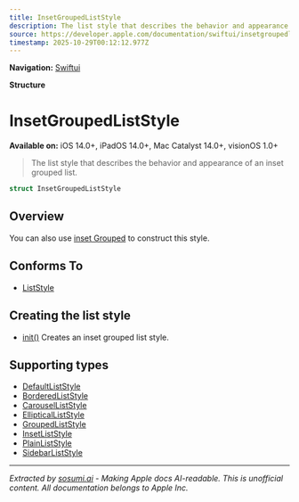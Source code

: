 ```yaml
---
title: InsetGroupedListStyle
description: The list style that describes the behavior and appearance of an inset grouped list.
source: https://developer.apple.com/documentation/swiftui/insetgroupedliststyle
timestamp: 2025-10-29T00:12:12.977Z
---
```


**Navigation:** [Swiftui](/documentation/swiftui)

**Structure**

# InsetGroupedListStyle

**Available on:** iOS 14.0+, iPadOS 14.0+, Mac Catalyst 14.0+, visionOS 1.0+

> The list style that describes the behavior and appearance of an inset grouped list.

```swift
struct InsetGroupedListStyle
```

## Overview

You can also use [inset Grouped](/documentation/swiftui/liststyle/insetgrouped) to construct this style.

## Conforms To

- [ListStyle](/documentation/swiftui/liststyle)

## Creating the list style

- [init()](/documentation/swiftui/insetgroupedliststyle/init()) Creates an inset grouped list style.

## Supporting types

- [DefaultListStyle](/documentation/swiftui/defaultliststyle)
- [BorderedListStyle](/documentation/swiftui/borderedliststyle)
- [CarouselListStyle](/documentation/swiftui/carouselliststyle)
- [EllipticalListStyle](/documentation/swiftui/ellipticalliststyle)
- [GroupedListStyle](/documentation/swiftui/groupedliststyle)
- [InsetListStyle](/documentation/swiftui/insetliststyle)
- [PlainListStyle](/documentation/swiftui/plainliststyle)
- [SidebarListStyle](/documentation/swiftui/sidebarliststyle)

---

*Extracted by [sosumi.ai](https://sosumi.ai) - Making Apple docs AI-readable.*
*This is unofficial content. All documentation belongs to Apple Inc.*
